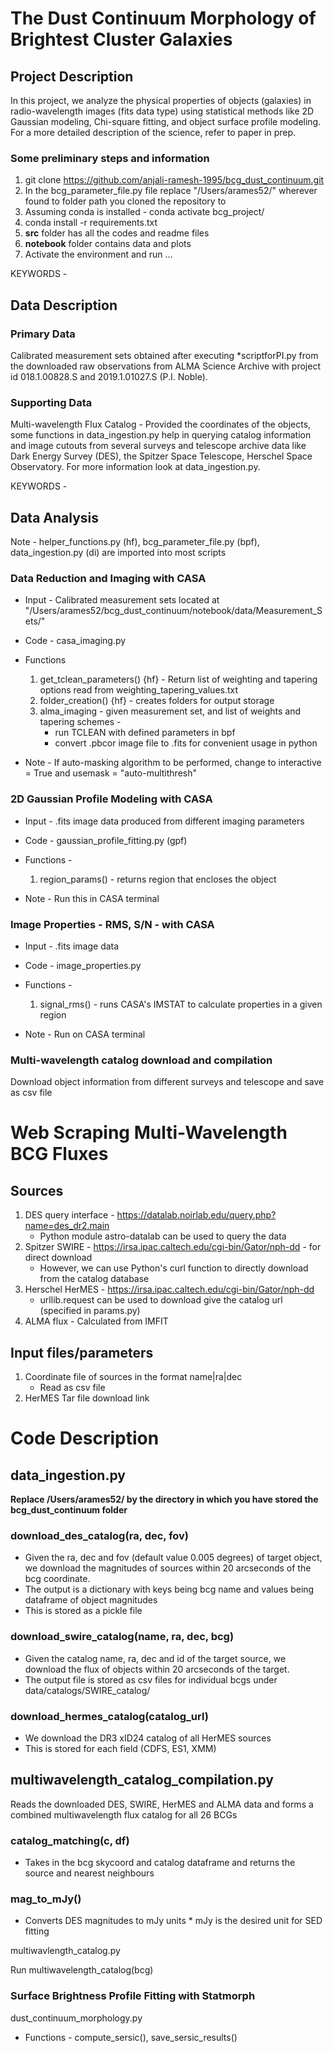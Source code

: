 # The Dust Continuum Morphology of Brightest Cluster Galaxies

## Project Description

In this project, we analyze the physical properties of objects (galaxies) in radio-wavelength images (fits data type) using statistical methods like 2D Gaussian modeling, Chi-square fitting, and object surface profile modeling. For a more detailed description of the science, refer to paper in prep. 

### Some preliminary steps and information

1. git clone https://github.com/anjali-ramesh-1995/bcg_dust_continuum.git
2. In the bcg_parameter_file.py file replace "/Users/arames52/" wherever found to folder path you cloned the repository to
3. Assuming conda is installed - conda activate bcg_project/
4. conda install -r requirements.txt
5. **src** folder has all the codes and readme files
6. **notebook** folder contains data and plots 
7. Activate the environment and run ...

KEYWORDS - 

## Data Description

### Primary Data 

Calibrated measurement sets obtained after executing *scriptforPI.py from the downloaded raw observations from ALMA Science Archive with project id 018.1.00828.S and 2019.1.01027.S (P.I. Noble). 

### Supporting Data

Multi-wavelength Flux Catalog - Provided the coordinates of the objects, some functions in data_ingestion.py help in querying catalog information and image cutouts from several surveys and telescope archive data like Dark Energy Survey (DES), the Spitzer Space Telescope, Herschel Space Observatory. For more information look at data_ingestion.py.

KEYWORDS - 

## Data Analysis

Note - helper_functions.py (hf), bcg_parameter_file.py (bpf), data_ingestion.py (di)   are imported into most scripts

### Data Reduction and Imaging with CASA

* Input - Calibrated measurement sets located at "/Users/arames52/bcg_dust_continuum/notebook/data/Measurement_Sets/"
* Code - casa_imaging.py 
* Functions
    1. get_tclean_parameters() {hf} - Return list of weighting and tapering options read from weighting_tapering_values.txt
    2. folder_creation() {hf}  - creates folders for output storage
    3. alma_imaging - given measurement set, and list of weights and tapering schemes - 
        * run TCLEAN with defined parameters in bpf
        * convert .pbcor image file to .fits for convenient usage in python
    
* Note - If auto-masking algorithm to be performed, change to interactive = True and usemask = "auto-multithresh"

### 2D Gaussian Profile Modeling with CASA

* Input - .fits image data produced from different imaging parameters
* Code - gaussian_profile_fitting.py (gpf)
* Functions - 
    1. region_params() - returns region that encloses the object

* Note - Run this in CASA terminal

### Image Properties - RMS, S/N - with CASA

* Input - .fits image data
* Code - image_properties.py
* Functions - 
    1. signal_rms() - runs CASA's IMSTAT to calculate properties in a given region

* Note - Run on CASA terminal

### Multi-wavelength catalog download and compilation

Download object information from different surveys and telescope and save as csv file 

# Web Scraping Multi-Wavelength BCG Fluxes

## Sources
1. DES query interface - https://datalab.noirlab.edu/query.php?name=des_dr2.main
    - Python module astro-datalab can be used to query the data
2. Spitzer SWIRE - https://irsa.ipac.caltech.edu/cgi-bin/Gator/nph-dd - for direct download
    - However, we can use Python's curl function to directly download from the catalog database
3. Herschel HerMES - https://irsa.ipac.caltech.edu/cgi-bin/Gator/nph-dd
    - urllib.request can be used to download give the catalog url (specified in params.py)
4. ALMA flux - Calculated from IMFIT

## Input files/parameters
1. Coordinate file of sources in the format name|ra|dec
    - Read as csv file
2. HerMES Tar file download link

# Code Description

## data_ingestion.py

 **Replace /Users/arames52/ by the directory in which you have stored the bcg_dust_continuum folder**

### download_des_catalog(ra, dec, fov)
- Given the ra, dec and fov (default value 0.005 degrees) of target object, we download the magnitudes of sources within 20 arcseconds of the bcg coordinate.
- The output is a dictionary with keys being bcg name and values being dataframe of object magnitudes
- This is stored as a pickle file

### download_swire_catalog(name, ra, dec, bcg)
- Given the catalog name, ra, dec and id of the target source, we download the flux of objects within 20 arcseconds of the target.
- The output file is stored as csv files for individual bcgs under data/catalogs/SWIRE_catalog/

### download_hermes_catalog(catalog_url)
- We download the DR3 xID24 catalog of all HerMES sources
- This is stored for each field (CDFS, ES1, XMM)


## multiwavelength_catalog_compilation.py

Reads the downloaded DES, SWIRE, HerMES and ALMA data and forms a combined multiwavelength flux catalog for all 26 BCGs


### catalog_matching(c, df)
- Takes in the bcg skycoord and catalog dataframe and returns the source and nearest neighbours
### mag_to_mJy()
- Converts DES magnitudes to mJy units
        *  mJy is the desired unit for SED fitting


multiwavlength_catalog.py

Run multiwavelength_catalog(bcg)

### Surface Brightness Profile Fitting with Statmorph

dust_continuum_morphology.py

* Functions - compute_sersic(), save_sersic_results()



